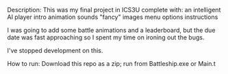 Description:
This was my final project in ICS3U complete with:
  an intelligent AI player
  intro animation
  sounds
  "fancy" images
  menu
  options
  instructions

I was going to add some battle animations and a leaderboard, but the due date was fast approaching so I spent my time on ironing out the bugs.

I've stopped development on this.


How to run:
Download this repo as a zip;
run from Battleship.exe or Main.t
